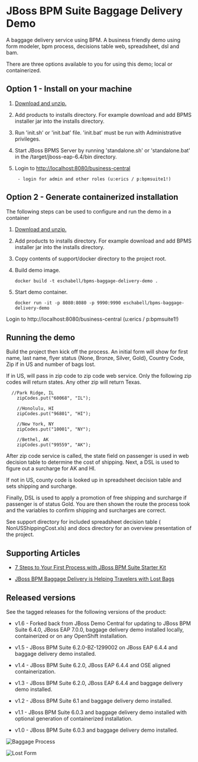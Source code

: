 JBoss BPM Suite Baggage Delivery Demo
=====================================
A baggage delivery service using BPM. A business friendly demo using form modeler, bpm process,
decisions table web, spreadsheet, dsl and bam.  

There are three options available to you for using this demo; local or containerized.


Option 1 - Install on your machine
----------------------------------
1. [Download and unzip.](https://github.com/eschabell/bpms-baggage-delivery-demo/archive/master.zip)

2. Add products to installs directory. For example download and add BPMS installer jar into the installs directory.

3. Run 'init.sh' or 'init.bat' file. 'init.bat' must be run with Administrative privileges.

4. Start JBoss BPMS Server by running 'standalone.sh' or 'standalone.bat' in the <path-to-project>/target/jboss-eap-6.4/bin directory.

5. Login to [http://localhost:8080/business-central](http://localhost:8080/business-central)

    ```
     - login for admin and other roles (u:erics / p:bpmsuite1!)
    ```


Option 2 - Generate containerized installation
----------------------------------------------
The following steps can be used to configure and run the demo in a container

1. [Download and unzip.](https://github.com/eschabell/bpms-baggage-delivery-demo/archive/master.zip)

2. Add products to installs directory. For example download and add BPMS installer jar into the installs directory.

3. Copy contents of support/docker directory to the project root.

4. Build demo image.

	```
	docker build -t eschabell/bpms-baggage-delivery-demo .
	```
5. Start demo container.

	```
	docker run -it -p 8080:8080 -p 9990:9990 eschabell/bpms-baggage-delivery-demo
	```

Login to http://localhost:8080/business-central (u:erics / p:bpmsuite1!)


Running the demo
----------------
Build the project then kick off the process. An initial form will show for first name, last name, 
flyer status {None, Bronze, Silver, Gold}, Country Code, Zip if in US and number of bags lost.  

If in US, will pass in zip code to zip code web service. Only the following zip codes will return 
states. Any other zip will return Texas.

	  //Park Ridge, IL
		zipCodes.put("60068", "IL");
		
		//Honolulu, HI
		zipCodes.put("96801", "HI");
		
		//New York, NY
		zipCodes.put("10001", "NY");
		
		//Bethel, AK
		zipCodes.put("99559", "AK");

After zip code service is called, the state field on passenger is used in web decision table to 
determine the cost of shipping.  Next, a DSL is used to figure out a surcharge for AK and HI.  

If not in US, county code is looked up in spreadsheet decision table and sets shipping and surcharge.

Finally, DSL is used to apply a promotion of free shipping and surcharge if passenger is of status Gold. 
You are then shown the route the process took and the variables to confirm shipping and surcharges are correct.

See support directory for included spreadsheet decision table ( NonUSShippingCost.xls) and docs directory for 
an overview presentation of the project.


Supporting Articles
-------------------
- [7 Steps to Your First Process with JBoss BPM Suite Starter	Kit](http://www.schabell.org/2015/08/7-steps-first-process-jboss-bpmsuite-starter-kit.html)

- [JBoss BPM Baggage Delivery is Helping Travelers with Lost Bags](http://www.schabell.org/2015/03/jboss-bpmsuite-helping-travelers-with-lost-bags.html)


Released versions
-----------------
See the tagged releases for the following versions of the product:

- v1.6 - Forked back from JBoss Demo Central for updating to JBoss BPM Suite 6.4.0, JBoss EAP 7.0.0, baggage delivery demo installed locally, containerized or on any OpenShift installation.

- v1.5 - JBoss BPM Suite 6.2.0-BZ-1299002 on JBoss EAP 6.4.4 and baggage delivery demo installed.

- v1.4 - JBoss BPM Suite 6.2.0, JBoss EAP 6.4.4 and OSE aligned containerization.

- v1.3 - JBoss BPM Suite 6.2.0, JBoss EAP 6.4.4 and baggage delivery demo installed.

- v1.2 - JBoss BPM Suite 6.1 and baggage delivery demo installed.

- v1.1 - JBoss BPM Suite 6.0.3 and baggage delivery demo installed with optional generation of containerized installation.

- v1.0 - JBoss BPM Suite 6.0.3 and baggage delivery demo installed.

![Baggage Process](https://github.com/eschabell/bpms-baggage-delivery-demo/blob/master/docs/demo-images/baggage-process.png?raw=true)

![Lost Form](https://github.com/eschabell/bpms-baggage-delivery-demo/blob/master/docs/demo-images/baggage-lost-form.png?raw=true)

